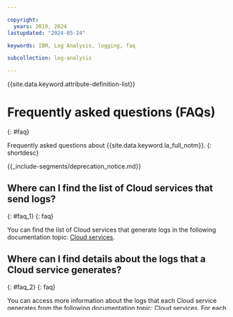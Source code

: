 ```yaml
---

copyright:
  years: 2019, 2024
lastupdated: "2024-05-24"

keywords: IBM, Log Analysis, logging, faq

subcollection: log-analysis

---
```


{{site.data.keyword.attribute-definition-list}}

# Frequently asked questions (FAQs)
{: #faq}

Frequently asked questions about {{site.data.keyword.la_full_notm}}.
{: shortdesc}

<!-- common deprecation notice -->
{{_include-segments/deprecation_notice.md}}

## Where can I find the list of Cloud services that send logs?
{: #faq_1}
{: faq}

You can find the list of Cloud services that generate logs in the following documentation topic: [Cloud services](/docs/log-analysis?topic=log-analysis-cloud_services).

## Where can I find details about the logs that a Cloud service generates?
{: #faq_2}
{: faq}

You can access more information about the logs that each Cloud service generates from the following documentation topic: [Cloud services](/docs/log-analysis?topic=log-analysis-cloud_services). For each Cloud service, you can link to the logging topic specific to a Cloud service where you can get more information.

## Where can I find the logs that a Cloud service generates?
{: #faq_3}
{: faq}

First, you must [check whether you have enabled **Platform logs** in the location where your Cloud service is available](/docs/log-analysis?topic=log-analysis-config_svc_logs).

Then, check the [Cloud services by location](/docs/log-analysis?topic=log-analysis-cloud_services_locations) documentation to find out the location where the logs are available for analysis.


## How do I configure archiving for my instance?
{: #faq_6}
{: faq}

To configure archiving see [Archiving events to IBM Cloud Object Storage](/docs/log-analysis?topic=log-analysis-archiving).

## How do I access the logging web UI? I cannot see the logging instance in the Observability page.
{: #faq_7}
{: faq}

To lauch the logging web UI, complete the following steps:
1. Check that you have IAM permissions to view the logging instances through the *Logging* dashboard. You must have **viewer** platform role permissions for the {{site.data.keyword.la_full_notm}} service. [Learn more about managing IAM policies and access groups](/docs/log-analysis?topic=log-analysis-work_iam).
2. [Launch the logging web UI](/docs/log-analysis?topic=log-analysis-launch).

## How do I reset an ingestion key?
{: #faq_8}
{: faq}

An ingestion key can be reset or new ones created in the logging web UI or using the API. You can have a maximum of 10 ingestion keys active at the same time in a logging instance.

Learn more about [resetting using the UI](/docs/log-analysis?topic=log-analysis-ingestion_key#reset) or [resetting using the API](/apidocs/log-analysis#list-key ).


## How can I get the ID of a logging instance?
{: #faq_9}
{: faq}

To get the ID of a logging instance, run the following command:

```text
ic resource service-instance <INSTANCE_NAME>
```
{: pre}

To get the name of the logging instance, run the following command `ibmcloud resource service-instances --all-resource-groups`.

## Can I import archived data into the UI?
{: #faq_10}
{: faq}

Archived data cannot be imported to be searched or used in the {{site.data.keyword.la_full_notm}} UI.

Use the [{{site.data.keyword.sqlquery_notm}} service](/docs/sql-query?topic=sql-query-getting-started) to query archive data.


## Why can't I create an API key?
{: #faq_11}
{: faq}

If you are unable to [create an API key](/docs/account?topic=account-userapikey&interface=ui) it could be because you are not authorized to do so.

Make sure your ID has the `User API key creator` permission enabled for the IAM service` as described [here.](/docs/account?topic=account-allow-api-create)

## How can I determine the version of the logging agent that is installed?
{: #faq_12}
{: faq}

The logging agent version that is installed is returned by running `logdna-agent -V`. You might need to run this command from the directory where the agent is installed.


## Can I control the ingested log lines so I can control my service cost?
{: #faq_13}
{: faq}

You can control the volume of log lines that you ingest. Controlling the log lines helps you control your {{site.data.keyword.la_short}} service cost. Logs that are filtered out (excluded) are not archived and are not available for search. You do not pay for log lines that are filtered out.

There are different ways in which you can filter out logs sent to {{site.data.keyword.la_short}}:

* You can [configure the agent to drop logs](/docs/log-analysis?topic=log-analysis-exclude_logs_from_agent) before sending them to the {{site.data.keyword.la_short}} service.

* If you send logs to the {{site.data.keyword.la_short}} service, you can define [exclusion rules](/docs/log-analysis?topic=log-analysis-exclusion_rules) to drop logs before they are stored for search.
   * You can drop the log lines entirely and not see them at all through the UI.

   * You can view the log lines in the UI, but you cannot search on them. However, you can define views and alerts based on the data from these logs.

* You can also configure [usage quotas](/docs/log-analysis?topic=log-analysis-control_usage_quotas) and define conditional usage quota exclusion rules.
